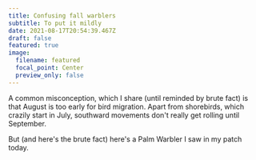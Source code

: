 ```yaml
---
title: Confusing fall warblers
subtitle: To put it mildly
date: 2021-08-17T20:54:39.467Z
draft: false
featured: true
image:
  filename: featured
  focal_point: Center
  preview_only: false
---
```

A common misconception, which I share (until reminded by brute fact) is that August is too early for bird migration. Apart from shorebirds, which crazily start in July, southward movements don't really get rolling until September.

But (and here's the brute fact) here's a Palm Warbler I saw in my patch today.

 
